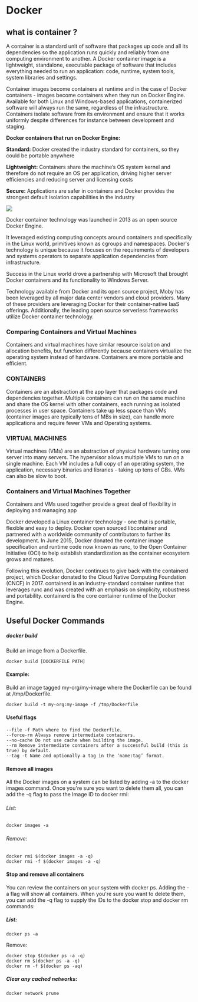 # Docker


## what is container ?

A container is a standard unit of software that packages up code and all its dependencies so the application runs quickly and reliably from one computing environment to another. A Docker container image is a lightweight, standalone, executable package of software that includes everything needed to run an application: code, runtime, system tools, system libraries and settings.

Container images become containers at runtime and in the case of Docker containers - images become containers when they run on Docker Engine. Available for both Linux and Windows-based applications, containerized software will always run the same, regardless of the infrastructure. Containers isolate software from its environment and ensure that it works uniformly despite differences for instance between development and staging.

**Docker containers that run on Docker Engine:**

**Standard:** Docker created the industry standard for containers, so they could be portable anywhere

**Lightweight:** Containers share the machine’s OS system kernel and therefore do not require an OS per application, driving higher server efficiencies and reducing server and licensing costs

**Secure:** Applications are safer in containers and Docker provides the strongest default isolation capabilities in the industry

![](https://github.com/abhinavkorpal/Docker/blob/master/images/containerized_applications.png)

Docker container technology was launched in 2013 as an open source Docker Engine.

It leveraged existing computing concepts around containers and specifically in the Linux world, primitives known as cgroups and namespaces. Docker's technology is unique because it focuses on the requirements of developers and systems operators to separate application dependencies from infrastructure.

Success in the Linux world drove a partnership with Microsoft that brought Docker containers and its functionality to Windows Server.

Technology available from Docker and its open source project, Moby has been leveraged by all major data center vendors and cloud providers. Many of these providers are leveraging Docker for their container-native IaaS offerings. Additionally, the leading open source serverless frameworks utilize Docker container technology.

### Comparing Containers and Virtual Machines
Containers and virtual machines have similar resource isolation and allocation benefits, but function differently because containers virtualize the operating system instead of hardware. Containers are more portable and efficient.

### CONTAINERS
Containers are an abstraction at the app layer that packages code and dependencies together. Multiple containers can run on the same machine and share the OS kernel with other containers, each running as isolated processes in user space. Containers take up less space than VMs (container images are typically tens of MBs in size), can handle more applications and require fewer VMs and Operating systems.

### VIRTUAL MACHINES
Virtual machines (VMs) are an abstraction of physical hardware turning one server into many servers. The hypervisor allows multiple VMs to run on a single machine. Each VM includes a full copy of an operating system, the application, necessary binaries and libraries - taking up tens of GBs. VMs can also be slow to boot.

### Containers and Virtual Machines Together

Containers and VMs used together provide a great deal of flexibility in deploying and managing app

Docker developed a Linux container technology - one that is portable, flexible and easy to deploy. Docker open sourced libcontainer and partnered with a worldwide community of contributors to further its development. In June 2015, Docker donated the container image specification and runtime code now known as runc, to the Open Container Initiative (OCI) to help establish standardization as the container ecosystem grows and matures.

Following this evolution, Docker continues to give back with the containerd project, which Docker donated to the Cloud Native Computing Foundation (CNCF) in 2017. containerd is an industry-standard container runtime that leverages runc and was created with an emphasis on simplicity, robustness and portability. containerd is the core container runtime of the Docker Engine.

## Useful Docker Commands

##### docker build

Build an image from a Dockerfile.

```shell
docker build [DOCKERFILE PATH]
```

#### Example:
Build an image tagged my-org/my-image where the Dockerfile can be found at /tmp/Dockerfile.
```shell
docker build -t my-org:my-image -f /tmp/Dockerfile
```
#### Useful flags
```shell
--file -f Path where to find the Dockerfile.
--force-rm Always remove intermediate containers.
--no-cache Do not use cache when building the image.
--rm Remove intermediate containers after a successful build (this is true) by default.
--tag -t Name and optionally a tag in the ‘name:tag’ format.
```

#### Remove all images
All the Docker images on a system can be listed by adding -a to the docker images command. Once you're sure you want to delete them all, you can add the -q flag to pass the Image ID to docker rmi:

###### List:

```shell
docker images -a
```

###### Remove:

```shell
docker rmi $(docker images -a -q)
docker rmi -f $(docker images -a -q)
```

#### Stop and remove all containers

You can review the containers on your system with docker ps. Adding the -a flag will show all containers. When you're sure you want to delete them, you can add the -q flag to supply the IDs to the docker stop and docker rm commands:

##### List:

```shell
docker ps -a
```
Remove:

```shell
docker stop $(docker ps -a -q)
docker rm $(docker ps -a -q)
docker rm -f $(docker ps -aq)
```

##### Clear any cached networks:

```shell
docker network prune
```
